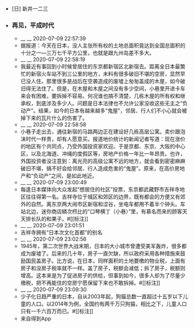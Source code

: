 - [日] 新井一二三
- ### 再见，平成时代
    - __ __ 2020-07-09 22:57:39
    - 据报道：今天在日本，没人主张所有权的土地总面积竟达到全国总面积的十分之一—三万七千平方公里，也就是跟九州岛差不多大。
    - __ __ 2020-07-09 22:58:19
    - 我最近有事回到小时候曾居住的东京都新宿区北新宿去。距离全日本最繁忙的新宿火车站不到三公里的地方，未料有很多破旧不堪的空房，显然早已没人住。那里很多是战后在空袭造成的废墟上匆匆盖成的木屋，如今破旧得无法住了。但是，在木屋和木屋之间没有多少空间，小巷里开进卡车来会有困难，要拆掉不容易。何况谁也搞不清楚，几栋木屋的所有权和继承权，到底涉及多少人。问题是日本法律也不允许公家没收这些无主之“负动产”。结果，如今的日本有越来越多“鬼屋”，邻居、行人们不小心就会被掉下来的瓦片什么的伤害了。
    - __ __ 2020-07-09 22:58:58
    - 小巷子走出去，通往新宿的马路两边正在建设好几栋高层公寓。卖价跟泡沫时代一样贵，却有人愿意买。报道地价统计的新闻记者写道：现在涨价的地区有个共同点，乃受外国投资家欢迎。于是京都、东京、大阪的中心区，以及北海道、冲绳的度假区等，房地产价格一年比一年昂贵。也许，外国投资者没注意到：离光亮的高级公寓不远的地方，就会看到密密麻麻破旧不堪，搞不好会给邻居、行人造成危害的“鬼屋”。原来，在高价房地产和“负动产”之间，是如此地近。
    - __ __ 2020-07-09 23:00:49
    - 每逢日本媒体向大众发起“想居住的社区”投票，东京都武藏野市吉祥寺地区往往得第一名。吉祥寺位于城区和郊区的边界，既有都会的方便又有郊外的自然。离东京两大闹市区新宿和涩谷，坐电车都用不着半个钟头。车站北边，迷你商店鳞次栉比的“口琴横丁（小巷）”里，有慕名而来的顾客天天排长队的和果子。#[[标注]]
    - __ __ 2020-07-09 23:01:51
    - 吉祥寺拥有“日本次文化首都”的别名
    - __ __ 2020-07-09 23:02:56
    - 1945年，第二次世界大战末期，日本的大小城市曾遭受美军轰炸，很多都成为废墟了。后来的几十年，房子一直欠缺，所以政府采用各种措施来鼓励国民盖房子。比方说，在日本，同样面积的土地要缴的物业税，上面有房子和没房子税率就不一样。盖了房子，税额会减低；拆了房子，税额则增高。这本来是为了促进房子的供给，但事到如今，很多人却为了尽量少缴税，把不再能住的空房宁愿保留下来也不敢拆掉。#[[标注]]
    - __ __ 2020-07-09 23:09:30
    - 少子化日趋严重的日本，自从2003年起，狗猫总数一直超过十五岁以下儿童的人口。以2014年为例，全国约有两千万只狗猫，相比之下，儿童人口只有一千六百万而已。#[[标注]]
    - 来自得到App
